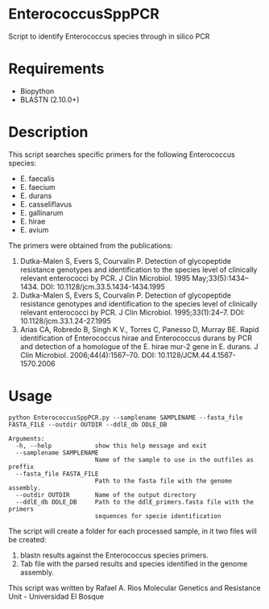# EnterococcusSppPCR
Script to identify Enterococcus species through in silico PCR

# Requirements
- Biopython
- BLASTN (2.10.0+)

# Description
This script searches specific primers for the following Enterococcus species:
- E. faecalis
- E. faecium
- E. durans
- E. casseliflavus
- E. gallinarum
- E. hirae
- E. avium

The primers were obtained from the publications:
1. 	Dutka-Malen S, Evers S, Courvalin P. Detection of glycopeptide resistance genotypes and identification to the species level of clinically relevant enterococci by PCR. J Clin Microbiol. 1995 May;33(5):1434–1434. DOI: 10.1128/jcm.33.5.1434-1434.1995
2. 	Dutka-Malen S, Evers S, Courvalin P. Detection of glycopeptide resistance genotypes and identification to the species level of clinically relevant enterococci by PCR. J Clin Microbiol. 1995;33(1):24–7. DOI: 10.1128/jcm.33.1.24-27.1995
3. 	Arias CA, Robredo B, Singh K V., Torres C, Panesso D, Murray BE. Rapid identification of Enterococcus hirae and Enterococcus durans by PCR and detection of a homologue of the E. hirae mur-2 gene in E. durans. J Clin Microbiol. 2006;44(4):1567–70. DOI: 10.1128/JCM.44.4.1567-1570.2006

# Usage
```
python EnterococcusSppPCR.py --samplename SAMPLENAME --fasta_file FASTA_FILE --outdir OUTDIR --ddlE_db DDLE_DB

Arguments:
  -h, --help            show this help message and exit
  --samplename SAMPLENAME
                        Name of the sample to use in the outfiles as preffix
  --fasta_file FASTA_FILE
                        Path to the fasta file with the genome assembly.
  --outdir OUTDIR       Name of the output directory
  --ddlE_db DDLE_DB     Path to the ddlE_primers.fasta file with the primers
                        sequences for specie identification
```
                        
The script will create a folder for each processed sample, in it two files will be created:
1. blastn results against the Enterococcus species primers.
2. Tab file with the parsed results and species identified in the genome assembly.


This script was written by Rafael A. Rios
Molecular Genetics and Resistance Unit - Universidad El Bosque
